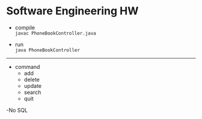 # Software Engineering HW
- compile<br>
`
javac PhoneBookController.java
`

- run<br>
`
java PhoneBookController
`
***
- command
    - add
    - delete
    - update
    - search
    - quit
    
-No SQL